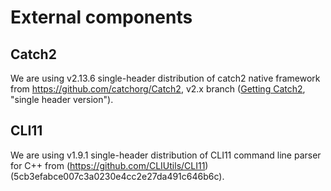 # External components

## Catch2

We are using v2.13.6 single-header distribution of catch2 native framework from https://github.com/catchorg/Catch2, v2.x branch 
([Getting Catch2](https://github.com/catchorg/Catch2/blob/v2.x/docs/tutorial.md#getting-catch2), "single header version").

## CLI11

We are using v1.9.1 single-header distribution of CLI11 command line parser for C++ from (https://github.com/CLIUtils/CLI11) (5cb3efabce007c3a0230e4cc2e27da491c646b6c).
